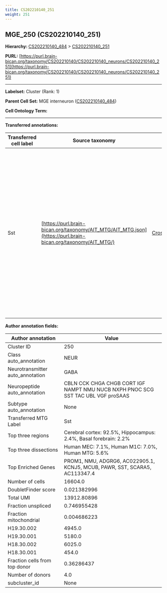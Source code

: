 ```yaml
---
title: CS202210140_251
weight: 251
---
```

## MGE_250 (CS202210140_251)
<b>Hierarchy: </b>
[CS202210140_484](../CS202210140_484) >
[CS202210140_251](../CS202210140_251)

**PURL:** [https://purl.brain-bican.org/taxonomy/CS202210140/CS202210140_neurons/CS202210140_251](https://purl.brain-bican.org/taxonomy/CS202210140/CS202210140_neurons/CS202210140_251)

---


**Labelset:** Cluster (Rank: 1)

**Parent Cell Set:** MGE interneuron ([CS202210140_484](../CS202210140_484))



**Cell Ontology Term:** 

[MARKER GENES.]: #


---

[TRANSFERRED ANNOTATIONS.]: #


**Transferred annotations:**

| Transferred cell label | Source taxonomy | Source node accession | Algorithm name | Comment |
|------------------------|-----------------|-----------------------|----------------|---------|
|Sst|[https://purl.brain-bican.org/taxonomy/AIT_MTG/AIT_MTG.json](https://purl.brain-bican.org/taxonomy/AIT_MTG/)|[CrossArea_subclass:8fa477a378](https://purl.brain-bican.org/taxonomy/AIT_MTG/CrossArea_subclass_8fa477a378)||We performed PCA (50 components) on our full dataset, trained a random forest classifier (scikit-learn, class_ weight=‘balanced’, max_depth=50) on the MTG labels, and then predicted labels for all cells. We labeled each cluster with the mode of its constituent cells if two conditions were met: more than 0.8 of predicted labels matched the mode, and the mean probability of these pre- dictions was greater than 0.8.|

[AUTHOR ANNOTATION FIELDS.]: #


**Author annotation fields:**

| Author annotation | Value |
|-------------------|-------|
|Cluster ID|250|
|Class auto_annotation|NEUR|
|Neurotransmitter auto_annotation|GABA|
|Neuropeptide auto_annotation|CBLN CCK CHGA CHGB CORT IGF NAMPT NMU NUCB NXPH PNOC SCG SST TAC UBL VGF proSAAS|
|Subtype auto_annotation|None|
|Transferred MTG Label|Sst|
|Top three regions|Cerebral cortex: 92.5%, Hippocampus: 2.4%, Basal forebrain: 2.2%|
|Top three dissections|Human MEC: 7.1%, Human M1C: 7.0%, Human MTG: 5.6%|
|Top Enriched Genes|PROM1, NMU, ADGRG6, AC022905.1, KCNJ5, MCUB, PAWR, SST, SCARA5, AC113347.4|
|Number of cells|16604.0|
|DoubletFinder score|0.021382996|
|Total UMI|13912.80896|
|Fraction unspliced|0.746955428|
|Fraction mitochondrial|0.004686223|
|H19.30.002|4945.0|
|H19.30.001|5180.0|
|H18.30.002|6025.0|
|H18.30.001|454.0|
|Fraction cells from top donor|0.36286437|
|Number of donors|4.0|
|subcluster_id|None|
